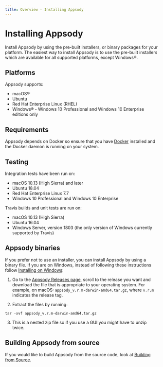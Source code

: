 ```yaml
---
title: Overview - Installing Appsody
---
```


# Installing Appsody

Install Appsody by using the pre-built installers, or binary packages for your platform. The easiest way to install Appsody is to use the pre-built installers which are available for all supported platforms, except Windows&reg;.

## Platforms

Appsody supports:
 - macOS&reg;
 - Ubuntu
 - Red Hat Enterprise Linux (RHEL)
 - Windows&reg; - Windows 10 Professional and Windows 10 Enterprise editions only

## Requirements

Appsody depends on Docker so ensure that you have [Docker](https://docs.docker.com/get-started/) installed and the Docker daemon is running on your system.

## Testing

Integration tests have been run on:
- macOS 10.13 (High Sierra) and later
- Ubuntu 18.04
- Red Hat Enterprise Linux 7.7
- Windows 10 Professional and Windows 10 Enterprise

Travis builds and unit tests are run on:
- macOS 10.13 (High Sierra)
- Ubuntu 16.04
- Windows Server, version 1803 (the only version of Windows currently supported by Travis)  

## Appsody binaries

If you prefer not to use an installer, you can install Appsody by using a binary file. If you are on Windows, instead of following these instructions follow [Installing on Windows](/docs/installing/windows):

1. Go to the [Appsody Releases page](https://github.com/appsody/appsody/releases), scroll to the release you want and download the file that is appropriate to your operating system. For example, on macOS: `appsody_v.r.m-darwin-amd64.tar.gz`, where `v.r.m` indicates the release tag.

2. Extract the files by running:
```
tar -xvf appsody_v.r.m-darwin-amd64.tar.gz
```

3. This is a nested zip file so if you use a GUI you might have to unzip twice.

## Building Appsody from source

If you would like to build Appsody from the source code, look at [Building from Source](https://github.com/appsody/appsody/blob/master/build.md).
